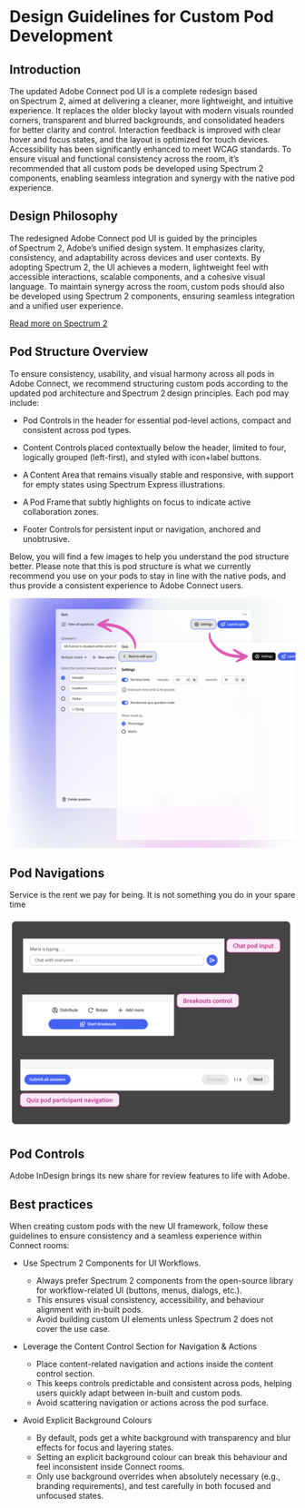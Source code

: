 # Design Guidelines for Custom Pod Development

## Introduction 

The updated Adobe Connect pod UI is a complete redesign based on Spectrum 2, aimed at delivering a cleaner, more lightweight, and intuitive experience. It replaces the older blocky layout with modern visuals rounded corners, transparent and blurred backgrounds, and consolidated headers for better clarity and control. Interaction feedback is improved with clear hover and focus states, and the layout is optimized for touch devices. Accessibility has been significantly enhanced to meet WCAG standards. To ensure visual and functional consistency across the room, it’s recommended that all custom pods be developed using Spectrum 2 components, enabling seamless integration and synergy with the native pod experience.  

## Design Philosophy 

The redesigned Adobe Connect pod UI is guided by the principles of Spectrum 2, Adobe’s unified design system. It emphasizes clarity, consistency, and adaptability across devices and user contexts. By adopting Spectrum 2, the UI achieves a modern, lightweight feel with accessible interactions, scalable components, and a cohesive visual language. To maintain synergy across the room, custom pods should also be developed using Spectrum 2 components, ensuring seamless integration and a unified user experience. 

 
[Read more on Spectrum 2](https://react-spectrum.adobe.com/s2/index.html?path=/) 

 
## Pod Structure Overview 

To ensure consistency, usability, and visual harmony across all pods in Adobe Connect, we recommend structuring custom pods according to the updated pod architecture and Spectrum 2 design principles. Each pod may include: 

- Pod Controls in the header for essential pod-level actions, compact and consistent across pod types. 

- Content Controls placed contextually below the header, limited to four, logically grouped (left-first), and styled with icon+label buttons. 

- A Content Area that remains visually stable and responsive, with support for empty states using Spectrum Express illustrations. 

- A Pod Frame that subtly highlights on focus to indicate active collaboration zones. 

- Footer Controls for persistent input or navigation, anchored and unobtrusive.

Below, you will find a few images to help you understand the pod structure better. Please note that this is pod structure is what we currently recommend you use on your pods to stay in line with the native pods, and thus provide a consistent experience to Adobe Connect users. 


<ImageTextBlock slots="image,heading,text" repeat="2" bgColor="#f8f8f8" className="boxmodal" isCenter variantsTypePrimary='accent'/>

![Pod Navigations](/static/Pod%20Navigations.png)

## Pod Navigations

Service is the rent we pay for being. It is not something you do in your spare time

![Pod Controls](/static/Pod%20Controls.png)

## Pod Controls

Adobe InDesign brings its new share for review features to life with Adobe.

 
## Best practices

When creating custom pods with the new UI framework, follow these guidelines to ensure consistency and a seamless experience within Connect rooms: 

- Use Spectrum 2 Components for UI Workflows.

  - Always prefer Spectrum 2 components from the open-source library for workflow-related UI (buttons, menus, dialogs, etc.). 
  - This ensures visual consistency, accessibility, and behaviour alignment with in-built pods. 
  - Avoid building custom UI elements unless Spectrum 2 does not cover the use case.
    
- Leverage the Content Control Section for Navigation & Actions 
  - Place content-related navigation and actions inside the content control section. 
  - This keeps controls predictable and consistent across pods, helping users quickly adapt between in-built and custom pods. 
  - Avoid scattering navigation or actions across the pod surface. 

- Avoid Explicit Background Colours 
  - By default, pods get a white background with transparency and blur effects for focus and layering states. 
  - Setting an explicit background colour can break this behaviour and feel inconsistent inside Connect rooms. 
  - Only use background overrides when absolutely necessary (e.g., branding requirements), and test carefully in both focused and unfocused states. 
